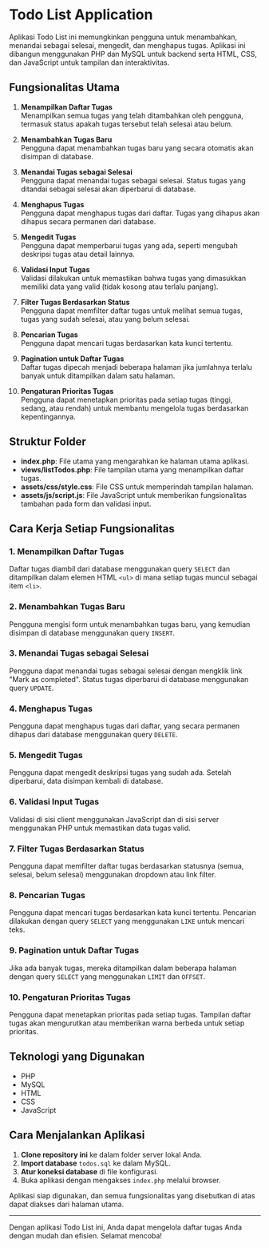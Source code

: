 # Todo List Application

Aplikasi Todo List ini memungkinkan pengguna untuk menambahkan, menandai sebagai selesai, mengedit, dan menghapus tugas. Aplikasi ini dibangun menggunakan PHP dan MySQL untuk backend serta HTML, CSS, dan JavaScript untuk tampilan dan interaktivitas.

## Fungsionalitas Utama

1. **Menampilkan Daftar Tugas**  
   Menampilkan semua tugas yang telah ditambahkan oleh pengguna, termasuk status apakah tugas tersebut telah selesai atau belum.

2. **Menambahkan Tugas Baru**  
   Pengguna dapat menambahkan tugas baru yang secara otomatis akan disimpan di database.

3. **Menandai Tugas sebagai Selesai**  
   Pengguna dapat menandai tugas sebagai selesai. Status tugas yang ditandai sebagai selesai akan diperbarui di database.

4. **Menghapus Tugas**  
   Pengguna dapat menghapus tugas dari daftar. Tugas yang dihapus akan dihapus secara permanen dari database.

5. **Mengedit Tugas**  
   Pengguna dapat memperbarui tugas yang ada, seperti mengubah deskripsi tugas atau detail lainnya.

6. **Validasi Input Tugas**  
   Validasi dilakukan untuk memastikan bahwa tugas yang dimasukkan memiliki data yang valid (tidak kosong atau terlalu panjang).

7. **Filter Tugas Berdasarkan Status**  
   Pengguna dapat memfilter daftar tugas untuk melihat semua tugas, tugas yang sudah selesai, atau yang belum selesai.

8. **Pencarian Tugas**  
   Pengguna dapat mencari tugas berdasarkan kata kunci tertentu.

9. **Pagination untuk Daftar Tugas**  
   Daftar tugas dipecah menjadi beberapa halaman jika jumlahnya terlalu banyak untuk ditampilkan dalam satu halaman.

10. **Pengaturan Prioritas Tugas**  
    Pengguna dapat menetapkan prioritas pada setiap tugas (tinggi, sedang, atau rendah) untuk membantu mengelola tugas berdasarkan kepentingannya.

## Struktur Folder

- **index.php**: File utama yang mengarahkan ke halaman utama aplikasi.
- **views/listTodos.php**: File tampilan utama yang menampilkan daftar tugas.
- **assets/css/style.css**: File CSS untuk memperindah tampilan halaman.
- **assets/js/script.js**: File JavaScript untuk memberikan fungsionalitas tambahan pada form dan validasi input.

## Cara Kerja Setiap Fungsionalitas

### 1. Menampilkan Daftar Tugas
   Daftar tugas diambil dari database menggunakan query `SELECT` dan ditampilkan dalam elemen HTML `<ul>` di mana setiap tugas muncul sebagai item `<li>`.

### 2. Menambahkan Tugas Baru
   Pengguna mengisi form untuk menambahkan tugas baru, yang kemudian disimpan di database menggunakan query `INSERT`.

### 3. Menandai Tugas sebagai Selesai
   Pengguna dapat menandai tugas sebagai selesai dengan mengklik link "Mark as completed". Status tugas diperbarui di database menggunakan query `UPDATE`.

### 4. Menghapus Tugas
   Pengguna dapat menghapus tugas dari daftar, yang secara permanen dihapus dari database menggunakan query `DELETE`.

### 5. Mengedit Tugas
   Pengguna dapat mengedit deskripsi tugas yang sudah ada. Setelah diperbarui, data disimpan kembali di database.

### 6. Validasi Input Tugas
   Validasi di sisi client menggunakan JavaScript dan di sisi server menggunakan PHP untuk memastikan data tugas valid.

### 7. Filter Tugas Berdasarkan Status
   Pengguna dapat memfilter daftar tugas berdasarkan statusnya (semua, selesai, belum selesai) menggunakan dropdown atau link filter.

### 8. Pencarian Tugas
   Pengguna dapat mencari tugas berdasarkan kata kunci tertentu. Pencarian dilakukan dengan query `SELECT` yang menggunakan `LIKE` untuk mencari teks.

### 9. Pagination untuk Daftar Tugas
   Jika ada banyak tugas, mereka ditampilkan dalam beberapa halaman dengan query `SELECT` yang menggunakan `LIMIT` dan `OFFSET`.

### 10. Pengaturan Prioritas Tugas
   Pengguna dapat menetapkan prioritas pada setiap tugas. Tampilan daftar tugas akan mengurutkan atau memberikan warna berbeda untuk setiap prioritas.

## Teknologi yang Digunakan

- PHP
- MySQL
- HTML
- CSS
- JavaScript

## Cara Menjalankan Aplikasi

1. **Clone repository ini** ke dalam folder server lokal Anda.
2. **Import database** `todos.sql` ke dalam MySQL.
3. **Atur koneksi database** di file konfigurasi.
4. Buka aplikasi dengan mengakses `index.php` melalui browser.

Aplikasi siap digunakan, dan semua fungsionalitas yang disebutkan di atas dapat diakses dari halaman utama.

---

Dengan aplikasi Todo List ini, Anda dapat mengelola daftar tugas Anda dengan mudah dan efisien. Selamat mencoba!
